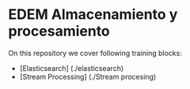 # EDEM Almacenamiento y procesamiento

On this repository we cover following training blocks:

* [Elasticsearch] (./elasticsearch)
* [Stream Processing] (./Stream procesing)
